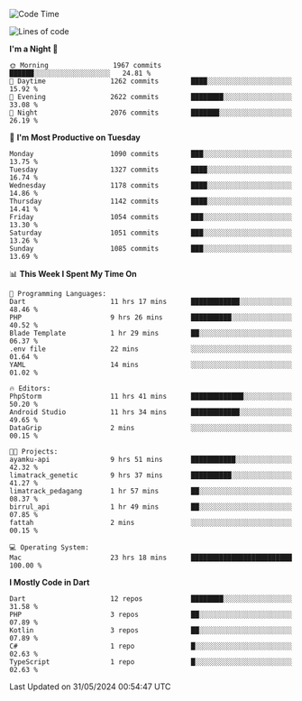 <!--START_SECTION:waka-->
![Code Time](http://img.shields.io/badge/Code%20Time-550%20hrs%2047%20mins-blue)

![Lines of code](https://img.shields.io/badge/From%20Hello%20World%20I%27ve%20Written-2.3%20million%20lines%20of%20code-blue)

**I'm a Night 🦉** 

```text
🌞 Morning                1967 commits        ██████░░░░░░░░░░░░░░░░░░░   24.81 % 
🌆 Daytime                1262 commits        ████░░░░░░░░░░░░░░░░░░░░░   15.92 % 
🌃 Evening                2622 commits        ████████░░░░░░░░░░░░░░░░░   33.08 % 
🌙 Night                  2076 commits        ███████░░░░░░░░░░░░░░░░░░   26.19 % 
```
📅 **I'm Most Productive on Tuesday** 

```text
Monday                   1090 commits        ███░░░░░░░░░░░░░░░░░░░░░░   13.75 % 
Tuesday                  1327 commits        ████░░░░░░░░░░░░░░░░░░░░░   16.74 % 
Wednesday                1178 commits        ████░░░░░░░░░░░░░░░░░░░░░   14.86 % 
Thursday                 1142 commits        ████░░░░░░░░░░░░░░░░░░░░░   14.41 % 
Friday                   1054 commits        ███░░░░░░░░░░░░░░░░░░░░░░   13.30 % 
Saturday                 1051 commits        ███░░░░░░░░░░░░░░░░░░░░░░   13.26 % 
Sunday                   1085 commits        ███░░░░░░░░░░░░░░░░░░░░░░   13.69 % 
```


📊 **This Week I Spent My Time On** 

```text
💬 Programming Languages: 
Dart                     11 hrs 17 mins      ████████████░░░░░░░░░░░░░   48.46 % 
PHP                      9 hrs 26 mins       ██████████░░░░░░░░░░░░░░░   40.52 % 
Blade Template           1 hr 29 mins        ██░░░░░░░░░░░░░░░░░░░░░░░   06.37 % 
.env file                22 mins             ░░░░░░░░░░░░░░░░░░░░░░░░░   01.64 % 
YAML                     14 mins             ░░░░░░░░░░░░░░░░░░░░░░░░░   01.02 % 

🔥 Editors: 
PhpStorm                 11 hrs 41 mins      █████████████░░░░░░░░░░░░   50.20 % 
Android Studio           11 hrs 34 mins      ████████████░░░░░░░░░░░░░   49.65 % 
DataGrip                 2 mins              ░░░░░░░░░░░░░░░░░░░░░░░░░   00.15 % 

🐱‍💻 Projects: 
ayamku-api               9 hrs 51 mins       ███████████░░░░░░░░░░░░░░   42.32 % 
limatrack_genetic        9 hrs 37 mins       ██████████░░░░░░░░░░░░░░░   41.27 % 
limatrack_pedagang       1 hr 57 mins        ██░░░░░░░░░░░░░░░░░░░░░░░   08.37 % 
birrul_api               1 hr 49 mins        ██░░░░░░░░░░░░░░░░░░░░░░░   07.85 % 
fattah                   2 mins              ░░░░░░░░░░░░░░░░░░░░░░░░░   00.15 % 

💻 Operating System: 
Mac                      23 hrs 18 mins      █████████████████████████   100.00 % 
```

**I Mostly Code in Dart** 

```text
Dart                     12 repos            ████████░░░░░░░░░░░░░░░░░   31.58 % 
PHP                      3 repos             ██░░░░░░░░░░░░░░░░░░░░░░░   07.89 % 
Kotlin                   3 repos             ██░░░░░░░░░░░░░░░░░░░░░░░   07.89 % 
C#                       1 repo              █░░░░░░░░░░░░░░░░░░░░░░░░   02.63 % 
TypeScript               1 repo              █░░░░░░░░░░░░░░░░░░░░░░░░   02.63 % 
```




 Last Updated on 31/05/2024 00:54:47 UTC
<!--END_SECTION:waka-->
